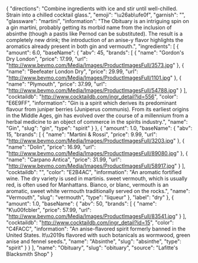 {
    "directions": "Combine ingredients with ice and stir until well-chilled. Strain into a chilled cocktail glass.",
    "emoji": "\u26ab\ufe0f",
    "garnish": "",
    "glassware": "martini",
    "information": "The Obituary is an intriguing spin on a gin martini, probably getting its morbid name from the inclusion of absinthe (though a pastis like Pernod can be substituted). The result is a completely new drink; the introduction of an anise-y flavor highlights the aromatics already present in both gin and vermouth.",
    "ingredients": [
        {
            "amount": 6.0,
            "baseName": {
                "abv": 45,
                "brands": [
                    {
                        "name": "Gordon's Dry London",
                        "price": 17.99,
                        "url": "http://www.bevmo.com/Media/Images/ProductImagesFull/3573.jpg"
                    },
                    {
                        "name": "Beefeater London Dry",
                        "price": 29.99,
                        "url": "http://www.bevmo.com/Media/Images/ProductImagesFull/1101.jpg"
                    },
                    {
                        "name": "Plymouth",
                        "price": 37.99,
                        "url": "http://www.bevmo.com/Media/Images/ProductImagesFull/54788.jpg"
                    }
                ],
                "cocktaildb": "http://www.cocktaildb.com/ingr_detail?id=556",
                "color": "E6E9FF",
                "information": "Gin is a spirit which derives its predominant flavour from juniper berries (Juniperus communis). From its earliest origins in the Middle Ages, gin has evolved over the course of a millennium from a herbal medicine to an object of commerce in the spirits industry.",
                "name": "Gin",
                "slug": "gin",
                "type": "spirit"
            }
        },
        {
            "amount": 1.0,
            "baseName": {
                "abv": 15,
                "brands": [
                    {
                        "name": "Martini & Rossi",
                        "price": 9.99,
                        "url": "http://www.bevmo.com/Media/Images/ProductImagesFull/3203.jpg"
                    },
                    {
                        "name": "Dolin",
                        "price": 16.99,
                        "url": "http://www.bevmo.com/Media/Images/ProductImagesFull/89080.jpg"
                    },
                    {
                        "name": "Carpano Antica",
                        "price": 31.99,
                        "url": "http://www.bevmo.com/Media/Images/ProductImagesFull/58917.jpg"
                    }
                ],
                "cocktaildb": "",
                "color": "E2B4AC",
                "information": "An aromatic fortified wine. The dry variety is used in martinis. sweet vermouth, which is usually red, is often used for Manhattans. Bianco, or blanc, vermouth is an aromatic, sweet white vermouth traditionally served on the rocks.",
                "name": "Vermouth",
                "slug": "vermouth",
                "type": "liqueur"
            },
            "label": "dry"
        },
        {
            "amount": 1.0,
            "baseName": {
                "abv": 50,
                "brands": [
                    {
                        "name": "K\u00fcbler",
                        "price": 57.99,
                        "url": "http://www.bevmo.com/Media/Images/ProductImagesFull/83541.jpg"
                    }
                ],
                "cocktaildb": "http://www.cocktaildb.com/ingr_detail?id=15",
                "color": "C4FACC",
                "information": "An anise-flavored spirit formerly banned in the United States. It\u2019s flavored with such botanicals as wormwood, green anise and fennel seeds.",
                "name": "Absinthe",
                "slug": "absinthe",
                "type": "spirit"
            }
        }
    ],
    "name": "Obituary",
    "slug": "obituary",
    "source": "Lafitte's Blacksmith Shop"
}